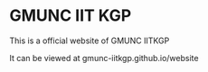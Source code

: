 # GMUNC IIT KGP

This is a official website of GMUNC IITKGP

It can be viewed at gmunc-iitkgp.github.io/website